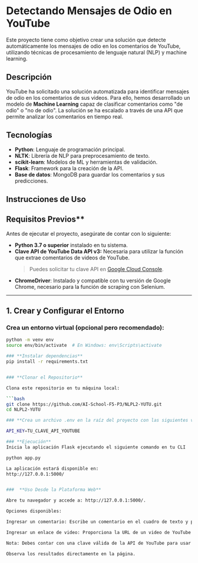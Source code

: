 # Detectando Mensajes de Odio en YouTube

Este proyecto tiene como objetivo crear una solución que detecte automáticamente los mensajes de odio en los comentarios de YouTube, utilizando técnicas de procesamiento de lenguaje natural (NLP) y machine learning.

## Descripción

YouTube ha solicitado una solución automatizada para identificar mensajes de odio en los comentarios de sus videos. Para ello, hemos desarrollado un modelo de **Machine Learning** capaz de clasificar comentarios como "de odio" o "no de odio". La solución se ha escalado a través de una API que permite analizar los comentarios en tiempo real.

## Tecnologías

- **Python**: Lenguaje de programación principal.
- **NLTK**: Librería de NLP para preprocesamiento de texto.
- **scikit-learn**: Modelos de ML y herramientas de validación.
- **Flask**: Framework para la creación de la API.
- **Base de datos**: MongoDB para guardar los comentarios y sus predicciones.

## Instrucciones de Uso

## Requisitos Previos**

Antes de ejecutar el proyecto, asegúrate de contar con lo siguiente:

- **Python 3.7 o superior** instalado en tu sistema.
- **Clave API de YouTube Data API v3:** Necesaria para utilizar la función que extrae comentarios de videos de YouTube.  
  > Puedes solicitar tu clave API en [Google Cloud Console](https://console.cloud.google.com/). 
- **ChromeDriver**: Instalado y compatible con tu versión de Google Chrome, necesario para la función de scraping con Selenium. 

---
## **1. Crear y Configurar el Entorno**

### **Crea un entorno virtual (opcional pero recomendado):**

```bash
python -m venv env
source env/bin/activate  # En Windows: env\Scripts\activate

### **Instalar dependencias**
pip install -r requirements.txt


### **Clonar el Repositorio**

Clona este repositorio en tu máquina local:

```bash
git clone https://github.com/AI-School-F5-P3/NLPL2-YUTU.git
cd NLPL2-YUTU

### **Crea un archivo .env en la raíz del proyecto con las siguientes variables de entorno:**

API_KEY=TU_CLAVE_API_YOUTUBE

### **Ejecución**
Inicia la aplicación Flask ejecutando el siguiente comando en tu CLI

python app.py

La aplicación estará disponible en:
http://127.0.0.1:5000/


###  **Uso Desde la Plataforma Web**

Abre tu navegador y accede a: http://127.0.0.1:5000/.

Opciones disponibles:

Ingresar un comentario: Escribe un comentario en el cuadro de texto y presiona el botón Analizar. Verás el resultado del análisis en pantalla.

Ingresar un enlace de video: Proporciona la URL de un video de YouTube y presiona Obtener comentarios. La aplicación extraerá los comentarios del video y los analizará automáticamente.

Nota: Debes contar con una clave válida de la API de YouTube para usar esta funcionalidad. Solicítala en Google Cloud Console.

Observa los resultados directamente en la página.



